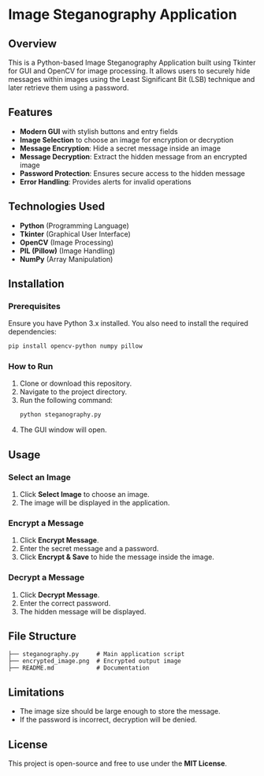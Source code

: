# Image Steganography Application

## Overview
This is a Python-based Image Steganography Application built using Tkinter for GUI and OpenCV for image processing. It allows users to securely hide messages within images using the Least Significant Bit (LSB) technique and later retrieve them using a password.

## Features
- **Modern GUI** with stylish buttons and entry fields
- **Image Selection** to choose an image for encryption or decryption
- **Message Encryption**: Hide a secret message inside an image
- **Message Decryption**: Extract the hidden message from an encrypted image
- **Password Protection**: Ensures secure access to the hidden message
- **Error Handling**: Provides alerts for invalid operations

## Technologies Used
- **Python** (Programming Language)
- **Tkinter** (Graphical User Interface)
- **OpenCV** (Image Processing)
- **PIL (Pillow)** (Image Handling)
- **NumPy** (Array Manipulation)

## Installation

### Prerequisites
Ensure you have Python 3.x installed. You also need to install the required dependencies:
```bash
pip install opencv-python numpy pillow
```

### How to Run
1. Clone or download this repository.
2. Navigate to the project directory.
3. Run the following command:
   ```bash
   python steganography.py
   ```
4. The GUI window will open.

## Usage

### Select an Image
1. Click **Select Image** to choose an image.
2. The image will be displayed in the application.

### Encrypt a Message
1. Click **Encrypt Message**.
2. Enter the secret message and a password.
3. Click **Encrypt & Save** to hide the message inside the image.

### Decrypt a Message
1. Click **Decrypt Message**.
2. Enter the correct password.
3. The hidden message will be displayed.

## File Structure
```
├── steganography.py     # Main application script
├── encrypted_image.png  # Encrypted output image
├── README.md            # Documentation
```

## Limitations
- The image size should be large enough to store the message.
- If the password is incorrect, decryption will be denied.

## License
This project is open-source and free to use under the **MIT License**.
